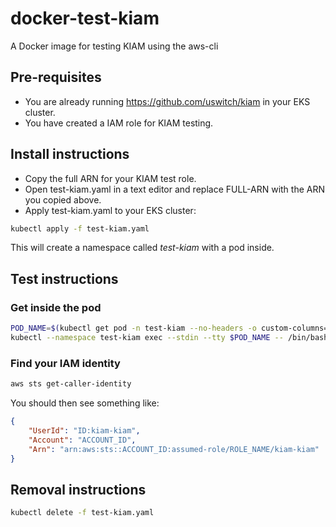 # docker-test-kiam

A Docker image for testing KIAM using the aws-cli

## Pre-requisites

- You are already running <https://github.com/uswitch/kiam> in your EKS cluster.
- You have created a IAM role for KIAM testing.

## Install instructions

- Copy the full ARN for your KIAM test role.
- Open test-kiam.yaml in a text editor and replace FULL-ARN with the ARN you copied above.
- Apply test-kiam.yaml to your EKS cluster:

```bash
kubectl apply -f test-kiam.yaml
```

This will create a namespace called *test-kiam* with a pod inside.

## Test instructions

### Get inside the pod

```bash
POD_NAME=$(kubectl get pod -n test-kiam --no-headers -o custom-columns='NAME:.metadata.name')
kubectl --namespace test-kiam exec --stdin --tty $POD_NAME -- /bin/bash
```

### Find your IAM identity

```bash
aws sts get-caller-identity
```

You should then see something like:

```json
{
    "UserId": "ID:kiam-kiam",
    "Account": "ACCOUNT_ID",
    "Arn": "arn:aws:sts::ACCOUNT_ID:assumed-role/ROLE_NAME/kiam-kiam"
}
```

## Removal instructions

```bash
kubectl delete -f test-kiam.yaml
```
